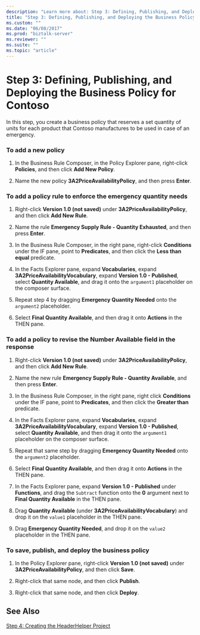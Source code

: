 ```yaml
---
description: "Learn more about: Step 3: Defining, Publishing, and Deploying the Business Policy for Contoso"
title: "Step 3: Defining, Publishing, and Deploying the Business Policy for Contoso"
ms.custom: ""
ms.date: "06/08/2017"
ms.prod: "biztalk-server"
ms.reviewer: ""
ms.suite: ""
ms.topic: "article"
---
```

# Step 3: Defining, Publishing, and Deploying the Business Policy for Contoso
In this step, you create a business policy that reserves a set quantity of units for each product that Contoso manufactures to be used in case of an emergency.  
  
### To add a new policy  
  
1.  In the Business Rule Composer, in the Policy Explorer pane, right-click **Policies**, and then click **Add New Policy**.  
  
2.  Name the new policy **3A2PriceAvailabilityPolicy**, and then press **Enter**.  
  
### To add a policy rule to enforce the emergency quantity needs  
  
1.  Right-click **Version 1.0 (not saved)** under **3A2PriceAvailabilityPolicy**, and then click **Add New Rule**.  
  
2.  Name the rule **Emergency Supply Rule - Quantity Exhausted**, and then press **Enter**.  
  
3.  In the Business Rule Composer, in the right pane, right-click **Conditions** under the IF pane, point to **Predicates**, and then click the **Less than equal** predicate.  
  
4.  In the Facts Explorer pane, expand **Vocabularies**, expand **3A2PriceAvailabilityVocabulary**, expand **Version 1.0 - Published**, select **Quantity Available**, and drag it onto the `argument1` placeholder on the composer surface.  
  
5.  Repeat step 4 by dragging **Emergency Quantity Needed** onto the `argument2` placeholder.  
  
6.  Select **Final Quantity Available**, and then drag it onto **Actions** in the THEN pane.  
  
### To add a policy to revise the Number Available field in the response  
  
1.  Right-click **Version 1.0 (not saved)** under **3A2PriceAvailabilityPolicy**, and then click **Add New Rule**.  
  
2.  Name the new rule **Emergency Supply Rule - Quantity Available**, and then press **Enter**.  
  
3.  In the Business Rule Composer, in the right pane, right click **Conditions** under the IF pane, point to **Predicates**, and then click the **Greater than** predicate.  
  
4.  In the Facts Explorer pane, expand **Vocabularies**, expand **3A2PriceAvailabilityVocabulary**, expand **Version 1.0 - Published**, select **Quantity Available**, and then drag it onto the `argument1` placeholder on the composer surface.  
  
5.  Repeat that same step by dragging **Emergency Quantity Needed** onto the `argument2` placeholder.  
  
6.  Select **Final Quantity Available**, and then drag it onto **Actions** in the THEN pane.  
  
7.  In the Facts Explorer pane, expand **Version 1.0 - Published** under **Functions**, and drag the `Subtract` function onto the **0** argument next to **Final Quantity Available** in the THEN pane.  
  
8.  Drag **Quantity Available** (under **3A2PriceAvailabilityVocabulary**) and drop it on the `value1` placeholder in the THEN pane.  
  
9. Drag **Emergency Quantity Needed**, and drop it on the `value2` placeholder in the THEN pane.  
  
### To save, publish, and deploy the business policy  
  
1.  In the Policy Explorer pane, right-click **Version 1.0 (not saved)** under **3A2PriceAvailabilityPolicy**, and then click **Save**.  
  
2.  Right-click that same node, and then click **Publish**.  
  
3.  Right-click that same node, and then click **Deploy**.  
  
## See Also  
 [Step 4: Creating the HeaderHelper Project](../../adapters-and-accelerators/accelerator-rosettanet/step-4-creating-the-headerhelper-project.md)
